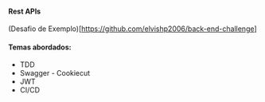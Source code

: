 #### Rest APIs
(Desafio de Exemplo)[https://github.com/elvishp2006/back-end-challenge]
#### Temas abordados:
- TDD
- Swagger - Cookiecut
- JWT
- CI/CD